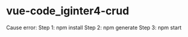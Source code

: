 # vue-code_iginter4-crud

Cause error:
   Step 1: npm install
   Step 2: npm generate
   Step 3: npm start
